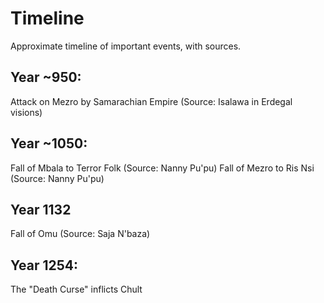 # Timeline
Approximate timeline of important events, with sources.

## Year ~950: 
Attack on Mezro by Samarachian Empire (Source: Isalawa in Erdegal visions)

## Year ~1050: 
Fall of Mbala to Terror Folk (Source: Nanny Pu'pu)
Fall of Mezro to Ris Nsi (Source: Nanny Pu'pu)

## Year 1132
Fall of Omu (Source: Saja N'baza)

## Year 1254: 
The "Death Curse" inflicts Chult
